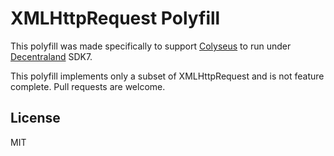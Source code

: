 # XMLHttpRequest Polyfill

This polyfill was made specifically to support [Colyseus](https://github.com/colyseus/colyseus) to run under [Decentraland](https://decentraland.org/) SDK7.

This polyfill implements only a subset of XMLHttpRequest and is not feature complete. Pull requests are welcome.

## License

MIT
